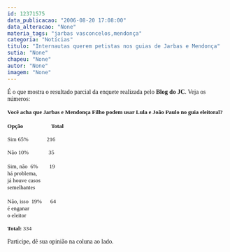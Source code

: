 ```yaml
---
id: 12371575
data_publicacao: "2006-08-20 17:08:00"
data_alteracao: "None"
materia_tags: "jarbas vasconcelos,mendonça"
categoria: "Notícias"
titulo: "Internautas querem petistas nos guias de Jarbas e Mendonça"
sutia: "None"
chapeu: "None"
autor: "None"
imagem: "None"
---
```

<p><P><FONT face=Verdana>É o que mostra o resultado parcial da enquete realizada pelo <B>Blog do JC</B>. Veja os números:</P><B><FONT face=Verdana size=2></p>
<p><P></B></FONT><B><FONT face=verdana size=2>Você acha que Jarbas e Mendonça Filho podem usar Lula e João Paulo no guia eleitoral?</P></p>
<p><P>Opção</B></FONT><FONT face=\"Times New Roman\" size=3>&nbsp;&nbsp;&nbsp;&nbsp;&nbsp;&nbsp;&nbsp;&nbsp;&nbsp;&nbsp;&nbsp;&nbsp;&nbsp;&nbsp;&nbsp; </FONT><B><FONT face=verdana size=2>Total</B> </P></p>
<p><P>Sim 65%&nbsp;&nbsp;&nbsp;&nbsp;&nbsp;&nbsp;&nbsp;&nbsp;&nbsp;&nbsp;&nbsp;&nbsp; 216</FONT><FONT face=\"Times New Roman\"><FONT size=3> </FONT></P></FONT><FONT face=verdana size=2></p>
<p><P>Não 10%&nbsp;&nbsp;&nbsp;&nbsp;&nbsp;&nbsp;&nbsp;&nbsp;&nbsp;&nbsp;&nbsp;&nbsp;&nbsp; 35</FONT><FONT face=\"Times New Roman\"><FONT size=3> </FONT></P></FONT><FONT face=verdana size=2></p>
<p><P>Sim, não&nbsp; 6%&nbsp;&nbsp;&nbsp;&nbsp;&nbsp;&nbsp;&nbsp; 19</FONT><FONT face=\"Times New Roman\" size=3> <BR></FONT><FONT face=verdana size=2>há problema, <BR>já houve casos <BR>semelhantes </P></p>
<p><P>Não, isso&nbsp; 19%&nbsp;&nbsp;&nbsp;&nbsp;&nbsp; 64</FONT><FONT face=\"Times New Roman\" size=3> <BR></FONT><FONT face=verdana size=2>é enganar <BR>o eleitor </P><B></p>
<p><P>Total:</B> 334</P></FONT></FONT></p>
<p><P><FONT face=Verdana>Participe, dê sua opinião na coluna ao lado.</FONT></P> </p>
